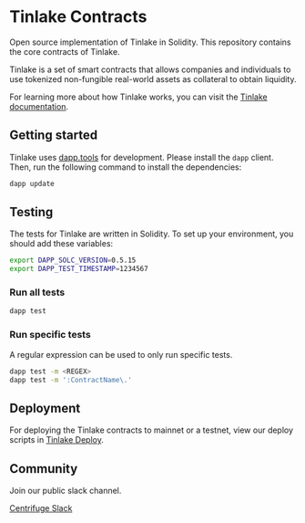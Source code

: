 # Tinlake Contracts
Open source implementation of Tinlake in Solidity. This repository contains the core contracts of Tinlake.

Tinlake is a set of smart contracts that allows companies and individuals to use tokenized non-fungible real-world assets as collateral to obtain liquidity. 

For learning more about how Tinlake works, you can visit the [Tinlake documentation](https://developer.centrifuge.io/tinlake/overview/introduction/).

## Getting started
Tinlake uses [dapp.tools](https://github.com/dapphub/dapptools) for development. Please install the `dapp` client. Then, run the following command to install the dependencies:

```bash 
dapp update
```

## Testing
The tests for Tinlake are written in Solidity. To set up your environment, you should add these variables:
```bash
export DAPP_SOLC_VERSION=0.5.15
export DAPP_TEST_TIMESTAMP=1234567
```

### Run all tests
```bash
dapp test
```

### Run specific tests
A regular expression can be used to only run specific tests.

```bash
dapp test -m <REGEX>
dapp test -m ':ContractName\.'
```

## Deployment
For deploying the Tinlake contracts to mainnet or a testnet, view our deploy scripts in [Tinlake Deploy](https://github.com/centrifuge/tinlake-deploy).

## Community
Join our public slack channel.

[Centrifuge Slack](http://centrifuge.io/slack)
